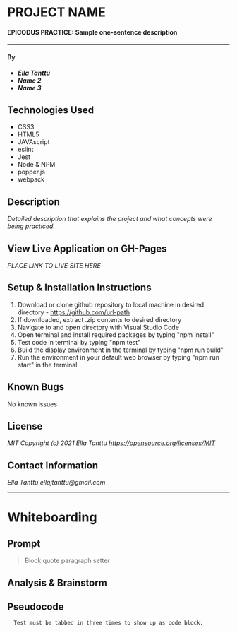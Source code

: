 # PROJECT NAME

#### EPICODUS PRACTICE: Sample one-sentence description
---
#### By
* _**Ella Tanttu**_
* _**Name 2**_
* _**Name 3**_

## Technologies Used

- CSS3
- HTML5
- JAVAscript
- eslint
- Jest
- Node & NPM
- popper.js
- webpack

## Description

_Detailed description that explains the project and what concepts were being practiced._

## View Live Application on GH-Pages
_PLACE LINK TO LIVE SITE HERE_

## Setup & Installation Instructions

1. Download or clone github repository to local machine in desired directory - https://github.com/url-path
2. If downloaded, extract .zip contents to desired directory
3. Navigate to and open directory with Visual Studio Code
4. Open terminal and install required packages by typing "npm install"
5. Test code in terminal by typing "npm test"
6. Build the display environment in the terminal by typing "npm run build"
7. Run the environment in your default web browser by typing "npm run start" in the terminal

## Known Bugs

No known issues

## License

_MIT Copyright (c) 2021 Ella Tanttu_
_https://opensource.org/licenses/MIT_

## Contact Information

_Ella Tanttu ellajtanttu@gmail.com_

---


# Whiteboarding

## Prompt
> Block quote paragraph setter

## Analysis & Brainstorm

## Pseudocode
      Test must be tabbed in three times to show up as code block: